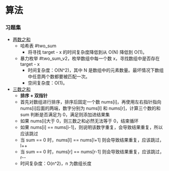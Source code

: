 #  算法

### 习题集

- [两数之和](https://github.com/encoreshao/algorithm-practices/blob/main/lib/two_sum.rb)
  - 哈希表 #two_sum
    - 将寻找 target - x 的时间复杂度降低到从 O(N) 降低到 O(1)。
  - 暴力枚举 #two_sum_v2，枚举数组中每一个数 x，寻找数组中是否存在 target - x
    - 时间复杂度：O(N^2)，其中 N 是数组中的元素数量。最坏情况下数组中任意两个数都要被匹配一次。
    - 空间复杂度：O(1)。
- [三数之和](https://github.com/encoreshao/algorithm-practices/blob/main/lib/three_sum.rb)
  - **排序 + 双指针**
  - 首先对数组进行排序，排序后固定一个数 nums[i]，再使用左右指针指向 nums[i]后面的两端，数字分别为 nums[l] 和 nums[r]，计算三个数的和 sum 判断是否满足为 0，满足则添加进结果集
  - 如果 nums[i]大于 0，则三数之和必然无法等于 0，结束循环
  - 如果 nums[i] == nums[i-1]，则说明该数字重复，会导致结果重复，所以应该跳过
  - 当 sum == 0 时，nums[l] == nums[l+1] 则会导致结果重复，应该跳过，l++
  - 当 sum == 0 时，nums[r] == nums[r-1] 则会导致结果重复，应该跳过，r--
  - 时间复杂度：O(n^2)，n 为数组长度